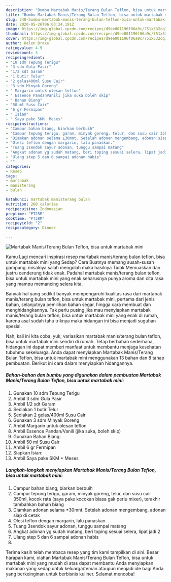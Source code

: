 ```yaml
---
description: "Bumbu Martabak Manis/Terang Bulan Teflon, bisa untuk martabak mini | Resep Membuat Martabak Manis/Terang Bulan Teflon, bisa untuk martabak mini Yang Menggugah Selera"
title: "Bumbu Martabak Manis/Terang Bulan Teflon, bisa untuk martabak mini | Resep Membuat Martabak Manis/Terang Bulan Teflon, bisa untuk martabak mini Yang Menggugah Selera"
slug: 240-bumbu-martabak-manis-terang-bulan-teflon-bisa-untuk-martabak-mini-resep-membuat-martabak-manis-terang-bulan-teflon-bisa-untuk-martabak-mini-yang-menggugah-selera
date: 2020-05-26T06:03:24.191Z
image: https://img-global.cpcdn.com/recipes/d9ee001196f06a9c/751x532cq70/martabak-manisterang-bulan-teflon-bisa-untuk-martabak-mini-foto-resep-utama.jpg
thumbnail: https://img-global.cpcdn.com/recipes/d9ee001196f06a9c/751x532cq70/martabak-manisterang-bulan-teflon-bisa-untuk-martabak-mini-foto-resep-utama.jpg
cover: https://img-global.cpcdn.com/recipes/d9ee001196f06a9c/751x532cq70/martabak-manisterang-bulan-teflon-bisa-untuk-martabak-mini-foto-resep-utama.jpg
author: Helen Drake
ratingvalue: 4.9
reviewcount: 3
recipeingredient:
- "10 sdm Tepung Terigu"
- "3 sdm Gula Pasir"
- "1/2 sdt Garam"
- "1 butir Telur"
- "2 gelas400ml Susu Cair"
- "3 sdm Minyak Goreng"
- " Margarin untuk olesan teflon"
- " Essence PandanVanili jika suka boleh skip"
- " Bahan Biang"
- "50 ml Susu Cair"
- "6 gr Fermipan"
- " Isian"
- " Saya pake SKM  Meses"
recipeinstructions:
- "Campur bahan biang, biarkan berbuih"
- "Campur tepung terigu, garam, minyak goreng, telur, dan susu cair 350ml, kocok rata (saya pake kocokan biasa gak perlu mixer), terakhir tambahkan bahan biang"
- "Diamkan adonan selama ±30mnt. Setelah adonan mengembang, adonan siap di cetak"
- "Olesi teflon dengan margarin, lalu panaskan."
- "Tuang 3sendok sayur adonan, tunggu sampai matang"
- "Angkat adonan yg sudah matang, beri toping sesuai selera, lipat jadi 2"
- "Ulang step 5 dan 6 sampai adonan habis"
- ""
categories:
- Resep
tags:
- martabak
- manisterang
- bulan

katakunci: martabak manisterang bulan 
nutrition: 260 calories
recipecuisine: Indonesian
preptime: "PT25M"
cooktime: "PT38M"
recipeyield: "2"
recipecategory: Dinner

---
```



![Martabak Manis/Terang Bulan Teflon, bisa untuk martabak mini](https://img-global.cpcdn.com/recipes/d9ee001196f06a9c/751x532cq70/martabak-manisterang-bulan-teflon-bisa-untuk-martabak-mini-foto-resep-utama.jpg)

Kamu Lagi mencari inspirasi resep martabak manis/terang bulan teflon, bisa untuk martabak mini yang Sedap? Cara Buatnya memang susah-susah gampang. misalnya salah mengolah maka hasilnya Tidak Memuaskan dan justru cenderung tidak enak. Padahal martabak manis/terang bulan teflon, bisa untuk martabak mini yang enak seharusnya punya aroma dan cita rasa yang mampu memancing selera kita.

Banyak hal yang sedikit banyak mempengaruhi kualitas rasa dari martabak manis/terang bulan teflon, bisa untuk martabak mini, pertama dari jenis bahan, selanjutnya pemilihan bahan segar, hingga cara membuat dan menghidangkannya. Tak perlu pusing jika mau menyiapkan martabak manis/terang bulan teflon, bisa untuk martabak mini yang enak di rumah, karena asal sudah tahu triknya maka hidangan ini bisa menjadi suguhan spesial.




Nah, kali ini kita coba, yuk, variasikan martabak manis/terang bulan teflon, bisa untuk martabak mini sendiri di rumah. Tetap berbahan sederhana, hidangan ini dapat memberi manfaat untuk membantu menjaga kesehatan tubuhmu sekeluarga. Anda dapat menyiapkan Martabak Manis/Terang Bulan Teflon, bisa untuk martabak mini menggunakan 13 bahan dan 8 tahap pembuatan. Berikut ini cara dalam menyiapkan hidangannya.

<!--inarticleads1-->

##### Bahan-bahan dan bumbu yang digunakan dalam pembuatan Martabak Manis/Terang Bulan Teflon, bisa untuk martabak mini:

1. Gunakan 10 sdm Tepung Terigu
1. Ambil 3 sdm Gula Pasir
1. Ambil 1/2 sdt Garam
1. Sediakan 1 butir Telur
1. Sediakan 2 gelas/400ml Susu Cair
1. Gunakan 3 sdm Minyak Goreng
1. Ambil  Margarin untuk olesan teflon
1. Ambil  Essence Pandan/Vanili (jika suka, boleh skip)
1. Gunakan  Bahan Biang:
1. Ambil 50 ml Susu Cair
1. Ambil 6 gr Fermipan
1. Siapkan  Isian:
1. Ambil  Saya pake SKM + Meses




<!--inarticleads2-->

##### Langkah-langkah menyiapkan Martabak Manis/Terang Bulan Teflon, bisa untuk martabak mini:

1. Campur bahan biang, biarkan berbuih
1. Campur tepung terigu, garam, minyak goreng, telur, dan susu cair 350ml, kocok rata (saya pake kocokan biasa gak perlu mixer), terakhir tambahkan bahan biang
1. Diamkan adonan selama ±30mnt. Setelah adonan mengembang, adonan siap di cetak
1. Olesi teflon dengan margarin, lalu panaskan.
1. Tuang 3sendok sayur adonan, tunggu sampai matang
1. Angkat adonan yg sudah matang, beri toping sesuai selera, lipat jadi 2
1. Ulang step 5 dan 6 sampai adonan habis
1. 




Terima kasih telah membaca resep yang tim kami tampilkan di sini. Besar harapan kami, olahan Martabak Manis/Terang Bulan Teflon, bisa untuk martabak mini yang mudah di atas dapat membantu Anda menyiapkan makanan yang sedap untuk keluarga/teman ataupun menjadi ide bagi Anda yang berkeinginan untuk berbisnis kuliner. Selamat mencoba!
